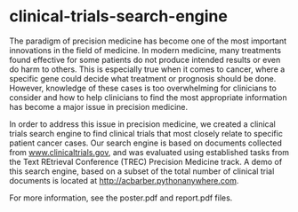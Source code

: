 # clinical-trials-search-engine
The paradigm of precision medicine has become one of the most important innovations in the field of medicine. In modern medicine, many treatments found effective for some patients do not produce intended results or even do harm to others. This is especially true when it comes to cancer, where a specific gene could decide what treatment or prognosis should be done. However, knowledge of these cases is too overwhelming for clinicians to consider and how to help clinicians to find the most appropriate information has become a major issue in precision medicine.
  
In order to address this issue in precision medicine, we created a clinical trials search engine to find clinical trials that most closely relate to specific patient cancer cases. Our search engine is based on documents collected from www.clinicaltrials.gov, and was evaluated using established tasks from the Text REtrieval Conference (TREC) Precision Medicine track. A demo of this search engine, based on a subset of the total number of clinical trial documents is located at http://acbarber.pythonanywhere.com.
 
For more information, see the poster.pdf and report.pdf files.
